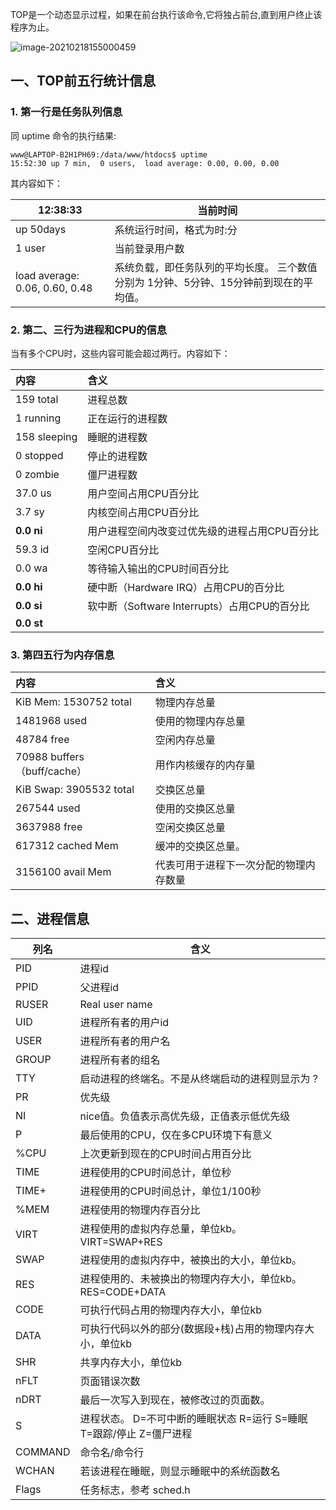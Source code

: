 TOP是一个动态显示过程，如果在前台执行该命令,它将独占前台,直到用户终止该程序为止。

![image-20210218155000459](http://img.yluchao.cn/typora/acaf5dd61fe215cdb8708e4714579fb5.png)

## 一、TOP前五行统计信息

### 1. 第一行是任务队列信息

同 uptime 命令的执行结果:

```shell
www@LAPTOP-B2H1PH69:/data/www/htdocs$ uptime
15:52:30 up 7 min,  0 users,  load average: 0.00, 0.00, 0.00
```

其内容如下：

| 12:38:33                       | 当前时间                                                     |
| ------------------------------ | ------------------------------------------------------------ |
| up 50days                      | 系统运行时间，格式为时:分                                    |
| 1 user                         | 当前登录用户数                                               |
| load average: 0.06, 0.60, 0.48 | 系统负载，即任务队列的平均长度。 三个数值分别为 1分钟、5分钟、15分钟前到现在的平均值。 |

### 2. 第二、三行为进程和CPU的信息

当有多个CPU时，这些内容可能会超过两行。内容如下：

| 内容         | 含义                                          |
| :----------- | :-------------------------------------------- |
| 159 total    | 进程总数                                      |
| 1 running    | 正在运行的进程数                              |
| 158 sleeping | 睡眠的进程数                                  |
| 0 stopped    | 停止的进程数                                  |
| 0 zombie     | 僵尸进程数                                    |
| 37.0 us      | 用户空间占用CPU百分比                         |
| 3.7 sy       | 内核空间占用CPU百分比                         |
| **0.0 ni**   | 用户进程空间内改变过优先级的进程占用CPU百分比 |
| 59.3 id      | 空闲CPU百分比                                 |
| 0.0 wa       | 等待输入输出的CPU时间百分比                   |
| **0.0 hi**   | 硬中断（Hardware IRQ）占用CPU的百分比         |
| **0.0 si**   | 软中断（Software Interrupts）占用CPU的百分比  |
| **0.0 st**   |                                               |

### 3. 第四五行为内存信息

| 内容                        | 含义                                   |
| :-------------------------- | :------------------------------------- |
| KiB Mem: 1530752 total      | 物理内存总量                           |
| 1481968 used                | 使用的物理内存总量                     |
| 48784 free                  | 空闲内存总量                           |
| 70988 buffers（buff/cache） | 用作内核缓存的内存量                   |
| KiB Swap: 3905532 total     | 交换区总量                             |
| 267544 used                 | 使用的交换区总量                       |
| 3637988 free                | 空闲交换区总量                         |
| 617312 cached Mem           | 缓冲的交换区总量。                     |
| 3156100 avail Mem           | 代表可用于进程下一次分配的物理内存数量 |

## 二、进程信息

| 列名    | 含义                                                         |
| ------- | ------------------------------------------------------------ |
| PID     | 进程id                                                       |
| PPID    | 父进程id                                                     |
| RUSER   | Real user name                                               |
| UID     | 进程所有者的用户id                                           |
| USER    | 进程所有者的用户名                                           |
| GROUP   | 进程所有者的组名                                             |
| TTY     | 启动进程的终端名。不是从终端启动的进程则显示为 ?             |
| PR      | 优先级                                                       |
| NI      | nice值。负值表示高优先级，正值表示低优先级                   |
| P       | 最后使用的CPU，仅在多CPU环境下有意义                         |
| %CPU    | 上次更新到现在的CPU时间占用百分比                            |
| TIME    | 进程使用的CPU时间总计，单位秒                                |
| TIME+   | 进程使用的CPU时间总计，单位1/100秒                           |
| %MEM    | 进程使用的物理内存百分比                                     |
| VIRT    | 进程使用的虚拟内存总量，单位kb。VIRT=SWAP+RES                |
| SWAP    | 进程使用的虚拟内存中，被换出的大小，单位kb。                 |
| RES     | 进程使用的、未被换出的物理内存大小，单位kb。RES=CODE+DATA    |
| CODE    | 可执行代码占用的物理内存大小，单位kb                         |
| DATA    | 可执行代码以外的部分(数据段+栈)占用的物理内存大小，单位kb    |
| SHR     | 共享内存大小，单位kb                                         |
| nFLT    | 页面错误次数                                                 |
| nDRT    | 最后一次写入到现在，被修改过的页面数。                       |
| S       | 进程状态。         D=不可中断的睡眠状态         R=运行         S=睡眠         T=跟踪/停止         Z=僵尸进程 |
| COMMAND | 命令名/命令行                                                |
| WCHAN   | 若该进程在睡眠，则显示睡眠中的系统函数名                     |
| Flags   | 任务标志，参考 sched.h                                       |